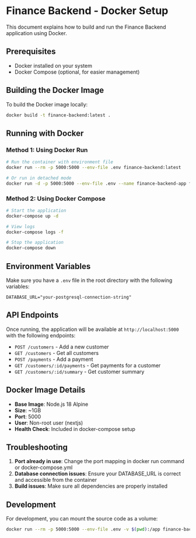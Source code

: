 # Finance Backend - Docker Setup

This document explains how to build and run the Finance Backend application using Docker.

## Prerequisites

- Docker installed on your system
- Docker Compose (optional, for easier management)

## Building the Docker Image

To build the Docker image locally:

```bash
docker build -t finance-backend:latest .
```

## Running with Docker

### Method 1: Using Docker Run

```bash
# Run the container with environment file
docker run --rm -p 5000:5000 --env-file .env finance-backend:latest

# Or run in detached mode
docker run -d -p 5000:5000 --env-file .env --name finance-backend-app finance-backend:latest
```

### Method 2: Using Docker Compose

```bash
# Start the application
docker-compose up -d

# View logs
docker-compose logs -f

# Stop the application
docker-compose down
```

## Environment Variables

Make sure you have a `.env` file in the root directory with the following variables:

```env
DATABASE_URL="your-postgresql-connection-string"
```

## API Endpoints

Once running, the application will be available at `http://localhost:5000` with the following endpoints:

- `POST /customers` - Add a new customer
- `GET /customers` - Get all customers
- `POST /payments` - Add a payment
- `GET /customers/:id/payments` - Get payments for a customer
- `GET /customers/:id/summary` - Get customer summary

## Docker Image Details

- **Base Image**: Node.js 18 Alpine
- **Size**: ~1GB
- **Port**: 5000
- **User**: Non-root user (nextjs)
- **Health Check**: Included in docker-compose setup

## Troubleshooting

1. **Port already in use**: Change the port mapping in docker run command or docker-compose.yml
2. **Database connection issues**: Ensure your DATABASE_URL is correct and accessible from the container
3. **Build issues**: Make sure all dependencies are properly installed

## Development

For development, you can mount the source code as a volume:

```bash
docker run --rm -p 5000:5000 --env-file .env -v $(pwd):/app finance-backend:latest
```

